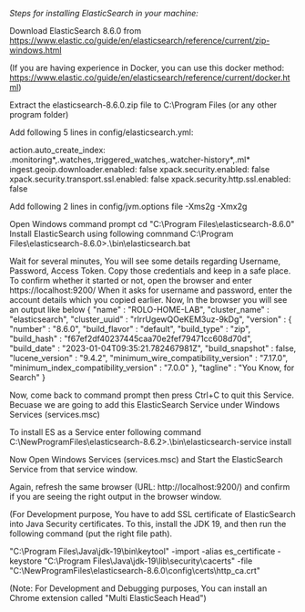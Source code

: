 *Steps for installing ElasticSearch in your machine:*

Download ElasticSearch 8.6.0 from https://www.elastic.co/guide/en/elasticsearch/reference/current/zip-windows.html

(If you are having experience in Docker, you can use this docker method: https://www.elastic.co/guide/en/elasticsearch/reference/current/docker.html)

Extract the elasticsearch-8.6.0.zip file to C:\Program Files  (or any other program folder)

Add following 5 lines in config/elasticsearch.yml:

action.auto_create_index: .monitoring*,.watches,.triggered_watches,.watcher-history*,.ml*
ingest.geoip.downloader.enabled: false
xpack.security.enabled: false
xpack.security.transport.ssl.enabled: false
xpack.security.http.ssl.enabled: false


Add following 2 lines in config/jvm.options file
-Xms2g
-Xmx2g


Open Windows command prompt
cd "C:\Program Files\elasticsearch-8.6.0"
Install ElasticSearch using following comnmand
C:\Program Files\elasticsearch-8.6.0>.\bin\elasticsearch.bat

Wait for several minutes, You will see some details regarding Username, Password, Access Token.  Copy those credentials and keep in a safe place.
To confirm whether it started or not, open the browser and enter https://localhost:9200/   When it asks for username and password, enter the account details which you copied earlier.
Now, In the browser you will see an output like below
{
  "name" : "ROLO-HOME-LAB",
  "cluster_name" : "elasticsearch",
  "cluster_uuid" : "rIrrUgewQOeKEM3uz-9kDg",
  "version" : {
    "number" : "8.6.0",
    "build_flavor" : "default",
    "build_type" : "zip",
    "build_hash" : "f67ef2df40237445caa70e2fef79471cc608d70d",
    "build_date" : "2023-01-04T09:35:21.782467981Z",
    "build_snapshot" : false,
    "lucene_version" : "9.4.2",
    "minimum_wire_compatibility_version" : "7.17.0",
    "minimum_index_compatibility_version" : "7.0.0"
  },
  "tagline" : "You Know, for Search"
}



Now, come back to command prompt then press Ctrl+C to quit this Service. Becuase we are going to add this ElasticSearch Service under Windows Services (services.msc) 

To install ES as a Service enter following command
C:\NewProgramFiles\elasticsearch-8.6.2>.\bin\elasticsearch-service install

Now Open Windows Services (services.msc) and Start the ElasticSearch Service from that service window.

Again, refresh the same browser (URL: http://localhost:9200/) and confirm if you are seeing the right output in the browser window.

(For Development purpose, You have to add SSL certificate of ElasticSearch into Java Security certificates. To this, install the JDK 19, and then run the following command (put the right file path).

"C:\Program Files\Java\jdk-19\bin\keytool" -import -alias es_certificate -keystore  "C:\\Program Files\\Java\\jdk-19\\lib\\security\\cacerts" -file "C:\\NewProgramFiles\\elasticsearch-8.6.0\\config\\certs\\http_ca.crt"

(Note: For Development and Debugging purposes, You can install an Chrome extension called "Multi ElasticSeach Head")
